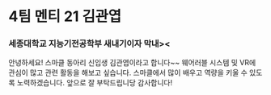 # 4팀 멘티 21 김관엽
### 세종대학교 지능기전공학부 새내기이자 막내><
안녕하세요! 스마클 동아리 신입생 김관엽이라고 합니다~~
웨어러블 시스템 및 VR에 관심이 많고 관련 활동을 해보고 싶습니다.
스마클에서 많이 배우고 역량을 키울 수 있도록 노력하겠습니다.
앞으로 잘 부탁드립니당 감사합니다!
